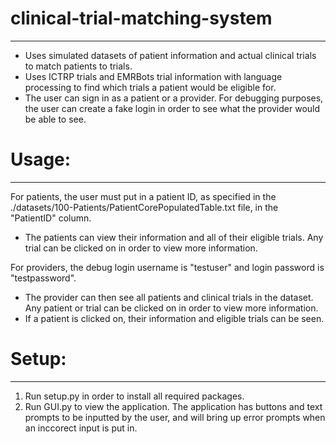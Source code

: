 # clinical-trial-matching-system
---

- Uses simulated datasets of patient information and actual clinical trials to match patients to trials.
- Uses ICTRP trials and EMRBots trial information with language processing to find which trials a patient would be eligible for.
- The user can sign in as a patient or a provider. For debugging purposes, the user can create a fake login in order to see what the provider would be able to see.

# Usage:
---
For patients, the user must put in a patient ID, as specified in the ./datasets/100-Patients/PatientCorePopulatedTable.txt file, in the "PatientID" column.

- The patients can view their information and all of their eligible trials. Any trial can be clicked on in order to view more information.

For providers, the debug login username is "testuser" and login password is "testpassword".

- The provider can then see all patients and clinical trials in the dataset. Any patient or trial can be clicked on in order to view more information.
- If a patient is clicked on, their information and eligible trials can be seen.

# Setup:
---
1. Run setup.py in order to install all required packages.
2. Run GUI.py to view the application. The application has buttons and text prompts to be inputted by the user, and will bring up error prompts when an inccorect input is put in.
